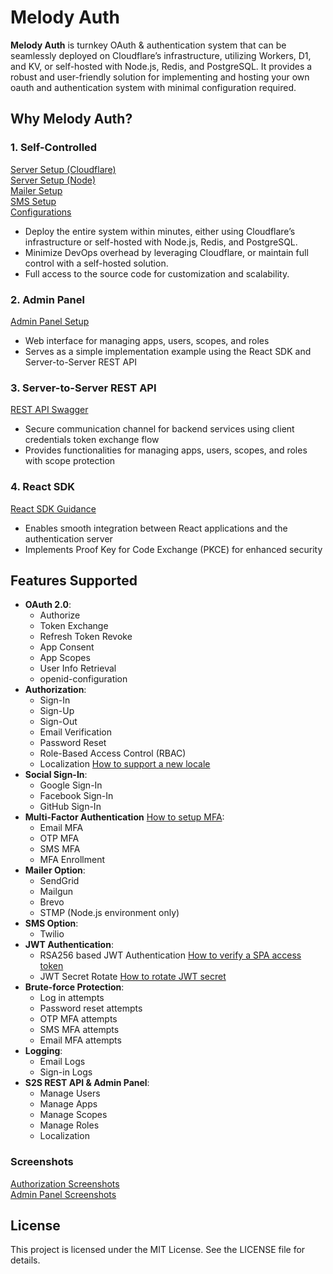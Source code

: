 # Melody Auth

**Melody Auth** is turnkey OAuth & authentication system that can be seamlessly deployed on Cloudflare’s infrastructure, utilizing Workers, D1, and KV, or self-hosted with Node.js, Redis, and PostgreSQL. It provides a robust and user-friendly solution for implementing and hosting your own oauth and authentication system with minimal configuration required.

## Why Melody Auth?

### 1. Self-Controlled
[Server Setup (Cloudflare)](https://auth.valuemelody.com/auth-server.html#environment-setup-cloudflare)  
[Server Setup (Node)](https://auth.valuemelody.com/auth-server.html#environment-setup-node)  
[Mailer Setup](https://auth.valuemelody.com/auth-server.html#mailer-setup)  
[SMS Setup](https://auth.valuemelody.com/auth-server.html#sms-setup)  
[Configurations](https://auth.valuemelody.com/auth-server.html#additional-configs)
- Deploy the entire system within minutes, either using Cloudflare’s infrastructure or self-hosted with Node.js, Redis, and PostgreSQL.
- Minimize DevOps overhead by leveraging Cloudflare, or maintain full control with a self-hosted solution.
- Full access to the source code for customization and scalability.

### 2. Admin Panel
[Admin Panel Setup](https://auth.valuemelody.com/admin-panel.html)
- Web interface for managing apps, users, scopes, and roles
- Serves as a simple implementation example using the React SDK and Server-to-Server REST API

### 3. Server-to-Server REST API
[REST API Swagger](https://auth-server.valuemelody.com/api/v1/swagger)
- Secure communication channel for backend services using client credentials token exchange flow
- Provides functionalities for managing apps, users, scopes, and roles with scope protection

### 4. React SDK
[React SDK Guidance](https://auth.valuemelody.com/react-sdk.html)
- Enables smooth integration between React applications and the authentication server
- Implements Proof Key for Code Exchange (PKCE) for enhanced security

## Features Supported
- <b>OAuth 2.0</b>:
  - Authorize
  - Token Exchange
  - Refresh Token Revoke
  - App Consent
  - App Scopes
  - User Info Retrieval
  - openid-configuration
- <b>Authorization</b>:
  - Sign-In
  - Sign-Up
  - Sign-Out
  - Email Verification
  - Password Reset
  - Role-Based Access Control (RBAC)
  - Localization [How to support a new locale](https://auth.valuemelody.com/q_a.html#how-to-support-a-new-locale)
- <b>Social Sign-In</b>:
  - Google Sign-In
  - Facebook Sign-In
  - GitHub Sign-In
- <b>Multi-Factor Authentication</b> [How to setup MFA](https://auth.valuemelody.com/q_a.html#how-to-setup-mfa):
  - Email MFA
  - OTP MFA
  - SMS MFA
  - MFA Enrollment
- <b>Mailer Option</b>:
  - SendGrid
  - Mailgun
  - Brevo
  - STMP (Node.js environment only)
- <b>SMS Option</b>:
  - Twilio
- <b>JWT Authentication</b>:
  - RSA256 based JWT Authentication [How to verify a SPA access token](https://auth.valuemelody.com/q_a.html#how-to-verify-a-spa-access-token)
  - JWT Secret Rotate [How to rotate JWT secret](https://auth.valuemelody.com/q_a.html#how-to-rotate-jwt-secret)
- <b>Brute-force Protection</b>:
  - Log in attempts
  - Password reset attempts
  - OTP MFA attempts
  - SMS MFA attempts
  - Email MFA attempts
- <b>Logging</b>:
  - Email Logs
  - Sign-in Logs
- <b>S2S REST API & Admin Panel</b>:
  - Manage Users
  - Manage Apps
  - Manage Scopes
  - Manage Roles
  - Localization

### Screenshots
[Authorization Screenshots](https://auth.valuemelody.com/screenshots.html#identity-pages-and-emails)  
[Admin Panel Screenshots](https://auth.valuemelody.com/screenshots.html#admin-panel-pages)  

## License

This project is licensed under the MIT License. See the LICENSE file for details.
